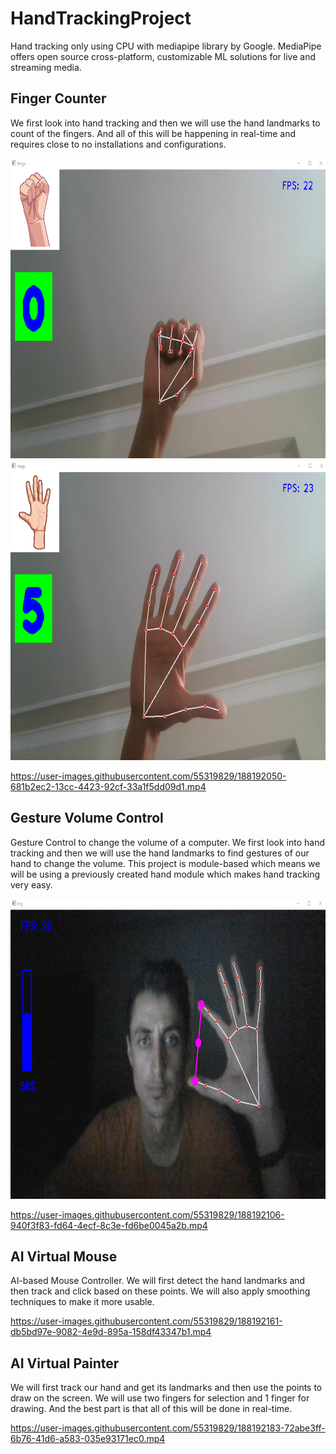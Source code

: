 # HandTrackingProject
Hand tracking only using CPU with mediapipe library by Google. MediaPipe offers open source cross-platform, customizable ML solutions for live and streaming media.
## Finger Counter
We first look into hand tracking and then we will use the hand landmarks to count of the fingers. And all of this will be happening in real-time and requires close to no installations and configurations.
<p align="center">
  <img src="https://github.com/zopcuk/HandTrackingProject/blob/master/outputs/SS-FC-0.png" width="640" height="480" />
  <img src="https://github.com/zopcuk/HandTrackingProject/blob/master/outputs/SS-FC-5.png" width="640" height="480" />
  

https://user-images.githubusercontent.com/55319829/188192050-681b2ec2-13cc-4423-92cf-33a1f5dd09d1.mp4

## Gesture Volume Control
Gesture Control to change the volume of a computer. We first look into hand tracking and then we will use the hand landmarks to find gestures of our hand to change the volume. This project is module-based which means we will be using a previously created hand module which makes hand tracking very easy.
<p align="center">
  <img src="https://github.com/zopcuk/HandTrackingProject/blob/master/outputs/SS-HTP-2.png" width="640" height="480" />


https://user-images.githubusercontent.com/55319829/188192106-940f3f83-fd64-4ecf-8c3e-fd6be0045a2b.mp4

## AI Virtual Mouse
AI-based Mouse Controller. We will first detect the hand landmarks and then track and click based on these points. We will also apply smoothing techniques to make it more usable. 

https://user-images.githubusercontent.com/55319829/188192161-db5bd97e-9082-4e9d-895a-158df43347b1.mp4

## AI Virtual Painter
We will first track our hand and get its landmarks and then use the points to draw on the screen. We will use two fingers for selection and 1 finger for drawing. And the best part is that all of this will be done in real-time. 

https://user-images.githubusercontent.com/55319829/188192183-72abe3ff-6b76-41d6-a583-035e93171ec0.mp4
